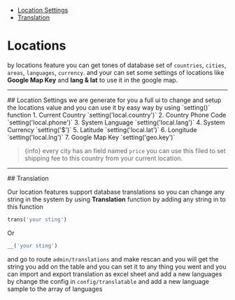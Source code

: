 - [Location Settings](#settings)
- [Translation](#translation)

# Locations
by locations feature you can get tones of database set of `countries`, `cities`, `areas`, `languages`, `currency`. and your can set some settings of locations like **Google Map Key** and **lang & lat** to use it in the google map.

<hr>

<a name="settings">
## Location Settings
</a>
we are generate for you a full ui to change and setup the locations value and you can use it by easy way by using `setting()` function
1. Current Country `setting('local.country')`
2. Country Phone Code `setting('local.phone')`
3. System Language `setting('local.lang')`
4. System Currency `setting('$')`
5. Latitude `setting('local.lat')`
6. Longitude `setting('local.lng')`
7. Google Map Key `setting('geo.key')`

> {info} every city has an field named `price` you can use this filed to set shipping fee to this country from your current location.

<hr>

<a name="translation">
## Translation
</a>

Our location features support database translations so you can change any string in the system by using **Translation** function by adding any string in to this function

```php
trans('your sting')
```
Or

```php
__('your sting')
```

and go to route `admin/translations` and make rescan and you will get the string you add on the table and you can set it to any thing you went and you can import and export translation as excel sheet and add a new languages by change the config in `config/translatable` and add a new language sample to the array of languages
